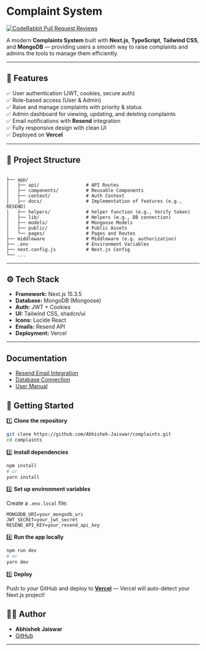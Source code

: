 # Complaint System

[![CodeRabbit Pull Request Reviews](https://img.shields.io/coderabbit/prs/github/Abhishek-Jaiswar/complaints?utm_source=oss&utm_medium=github&utm_campaign=Abhishek-Jaiswar%2Fcomplaints&labelColor=171717&color=FF570A&link=https%3A%2F%2Fcoderabbit.ai&label=CodeRabbit+Reviews)](https://coderabbit.ai)

A modern **Complaints System** built with **Next.js**, **TypeScript**, **Tailwind CSS**, and **MongoDB** — providing users a smooth way to raise complaints and admins the tools to manage them efficiently.

---

## 🚀 Features

✅ User authentication (JWT, cookies, secure auth)  
✅ Role-based access (User & Admin)  
✅ Raise and manage complaints with priority & status  
✅ Admin dashboard for viewing, updating, and deleting complaints  
✅ Email notifications with **Resend** integration  
✅ Fully responsive design with clean UI  
✅ Deployed on **Vercel**

---

## 📂 Project Structure

```

├── app/
│   ├── api/                 # API Routes
│   ├── components/          # Reusable Components
│   ├── context/             # Auth Context
│   ├── docs/                # Implementation of features (e.g., RESEND)
│   ├── helpers/             # helper function (e.g., Verify token)
│   ├── lib/                 # Helpers (e.g., DB connection)
│   ├── models/              # Mongoose Models
│   ├── public/              # Public Assets
│   └── pages/               # Pages and Routes
├── middleware               # Middleware (e.g. authorization)
├── .env                     # Environment Variables
├── next.config.js           # Next.js Config
└── ...

```

---

## ⚙️ Tech Stack

- **Framework:** Next.js 15.3.5
- **Database:** MongoDB (Mongoose)
- **Auth:** JWT + Cookies
- **UI:** Tailwind CSS, shadcn/ui
- **Icons:** Lucide React
- **Emails:** Resend API
- **Deployment:** Vercel

---

## Documentation

- [Resend Email Integration](/docs/resend.md)
- [Database Connection](/docs/database.md)
- [User Manual](/docs/howToUse.md)

## 📌 Getting Started

1️⃣ **Clone the repository**

```bash
git clone https://github.com/Abhishek-Jaiswar/complaints.git
cd complaints
```

2️⃣ **Install dependencies**

```bash
npm install
# or
yarn install
```

3️⃣ **Set up environment variables**

Create a `.env.local` file:

```env
MONGODB_URI=your_mongodb_uri
JWT_SECRET=your_jwt_secret
RESEND_API_KEY=your_resend_api_key
```

4️⃣ **Run the app locally**

```bash
npm run dev
# or
yarn dev
```

5️⃣ **Deploy**

Push to your GitHub and deploy to **[Vercel](https://vercel.com/)** — Vercel will auto-detect your Next.js project!


## 🧑‍💻 Author

- **Abhishek Jaiswar**
- [GitHub](https://github.com/Abhishek-Jaiswar)
---
